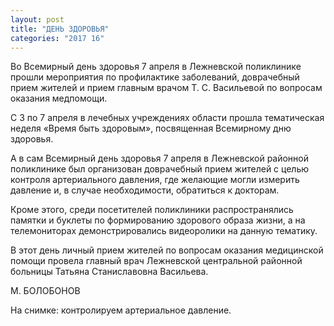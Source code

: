 ```yaml
---
layout: post
title: "ДЕНЬ ЗДОРОВЬЯ"
categories: "2017 16"
---
```


Во Всемирный день здоровья 7 апреля в Лежневской поликлинике прошли мероприятия по профилактике заболеваний, доврачебный прием жителей и прием главным врачом Т. С. Васильевой по вопросам оказания медпомощи.

С 3 по 7 апреля в лечебных учреждениях области прошла тематическая неделя «Время быть здоровым», посвященная Всемирному дню здоровья.

А в сам Всемирный день здоровья 7 апреля в Лежневской районной поликлинике был организован доврачебный прием жителей с целью контроля артериального давления, где желающие могли измерить давление и, в случае необходимости, обратиться к докторам.

Кроме этого, среди посетителей поликлиники распространялись памятки и буклеты по формированию здорового образа жизни, а на телемониторах демонстрировались видеоролики на данную тематику.

В этот день личный прием жителей по вопросам оказания медицинской помощи провела главный врач Лежневской центральной районной больницы Татьяна Станиславовна Васильева.

М. БОЛОБОНОВ

На снимке: контролируем артериальное давление.


